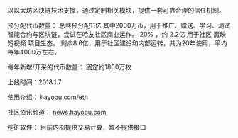 以以太坊区块链技术支撑，通过定制相关模块，提供一套可靠合理的信任机制。

预分配代币数量：
总共预分配11亿
其中2000万币，用于推广、赠送、学习、测试智能合约与区块链，尝试在哈友社区商业运作。
20% ，约 2.2亿 用于社区 魔映短视频 项目生态。
剩余8.6亿，用于社区建设和内部运转，共为20年使用，平均每年4000万左右。

每年新增/开采的代币数量：
固定约1800万枚

上线时间：2018.1.7

使用介绍：
[hayoou.com/eth](http://hayoou.com/eth)


社区资讯频道：
[news.hayoou.com](http://f.hayoou.com/news)

挖矿软件：
目前内部提供交易计算，暂不提供接口
